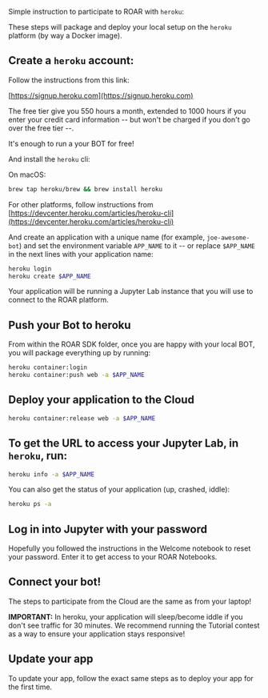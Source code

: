 Simple instruction to participate to ROAR with `heroku`:

These steps will package and deploy your local setup on the `heroku` platform (by way a Docker image).

## Create a `heroku` account:

Follow the instructions from this link:

[https://signup.heroku.com](https://signup.heroku.com)

The free tier give you 550 hours a month, extended to 1000 hours if you enter your credit card information -- but won't be charged if you don't go over the free tier --.

It's enough to run a your BOT for free!

And install the `heroku` cli:

On macOS:

```sh
brew tap heroku/brew && brew install heroku
```

For other platforms, follow instructions from [https://devcenter.heroku.com/articles/heroku-cli](https://devcenter.heroku.com/articles/heroku-cli)

And create an application with a unique name (for example, `joe-awesome-bot`) and set the environment variable `APP_NAME` to it -- or replace `$APP_NAME` in the next lines with your application name:

```sh
heroku login
heroku create $APP_NAME
```

Your application will be running a Jupyter Lab instance that you will use to connect to the ROAR platform.

## Push your Bot to heroku

From within the ROAR SDK folder, once you are happy with your local BOT, you will package everything up by running:

```sh
heroku container:login
heroku container:push web -a $APP_NAME 
```

## Deploy your application to the Cloud

```sh
heroku container:release web -a $APP_NAME
```

## To get the URL to access your Jupyter Lab, in `heroku`, run:

```sh
heroku info -a $APP_NAME
```

You can also get the status of your application (up, crashed, iddle):

```sh
heroku ps -a
```

## Log in into Jupyter with your password

Hopefully you followed the instructions in the Welcome notebook to reset your password. Enter it to get access to your ROAR Notebooks.

## Connect your bot!

The steps to participate from the Cloud are the same as from your laptop!

**IMPORTANT:** In heroku, your application will sleep/become iddle if you don't see traffic for 30 minutes. We recommend running the Tutorial contest as a way to ensure your application stays responsive!

## Update your app

To update your app, follow the exact same steps as to deploy your app for the first time.
